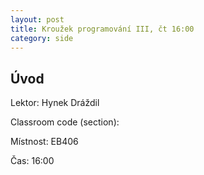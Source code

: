 ```yaml
---
layout: post
title: Kroužek programování III, čt 16:00
category: side
---
```

## Úvod

Lektor: Hynek Dráždil

Classroom code (section): 

Místnost: EB406

Čas: 16:00

